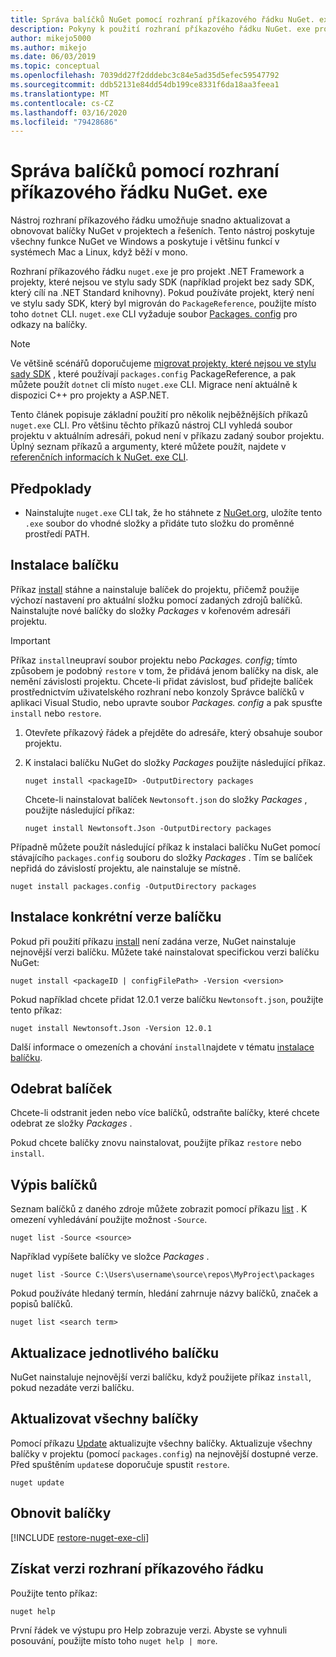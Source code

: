 ```yaml
---
title: Správa balíčků NuGet pomocí rozhraní příkazového řádku NuGet. exe
description: Pokyny k použití rozhraní příkazového řádku NuGet. exe pro práci s balíčky NuGet.
author: mikejo5000
ms.author: mikejo
ms.date: 06/03/2019
ms.topic: conceptual
ms.openlocfilehash: 7039dd27f2dddebc3c84e5ad35d5efec59547792
ms.sourcegitcommit: ddb52131e84dd54db199ce8331f6da18aa3feea1
ms.translationtype: MT
ms.contentlocale: cs-CZ
ms.lasthandoff: 03/16/2020
ms.locfileid: "79428686"
---
```

# <a name="manage-packages-using-the-nugetexe-cli"></a>Správa balíčků pomocí rozhraní příkazového řádku NuGet. exe

Nástroj rozhraní příkazového řádku umožňuje snadno aktualizovat a obnovovat balíčky NuGet v projektech a řešeních. Tento nástroj poskytuje všechny funkce NuGet ve Windows a poskytuje i většinu funkcí v systémech Mac a Linux, když běží v mono.

Rozhraní příkazového řádku `nuget.exe` je pro projekt .NET Framework a projekty, které nejsou ve stylu sady SDK (například projekt bez sady SDK, který cílí na .NET Standard knihovny). Pokud používáte projekt, který není ve stylu sady SDK, který byl migrován do `PackageReference`, použijte místo toho `dotnet` CLI. `nuget.exe` CLI vyžaduje soubor [Packages. config](../reference/packages-config.md) pro odkazy na balíčky.

> [!NOTE]
> Ve většině scénářů doporučujeme [migrovat projekty, které nejsou ve stylu sady SDK](../consume-packages/migrate-packages-config-to-package-reference.md) , které používají `packages.config` PackageReference, a pak můžete použít `dotnet` cli místo `nuget.exe` CLI. Migrace není aktuálně k dispozici C++ pro projekty a ASP.NET.

Tento článek popisuje základní použití pro několik nejběžnějších příkazů `nuget.exe` CLI. Pro většinu těchto příkazů nástroj CLI vyhledá soubor projektu v aktuálním adresáři, pokud není v příkazu zadaný soubor projektu. Úplný seznam příkazů a argumenty, které můžete použít, najdete v [referenčních informacích k NuGet. exe CLI](../reference/nuget-exe-cli-reference.md).

## <a name="prerequisites"></a>Předpoklady

- Nainstalujte `nuget.exe` CLI tak, že ho stáhnete z [NuGet.org](https://dist.nuget.org/win-x86-commandline/latest/nuget.exe), uložíte tento `.exe` soubor do vhodné složky a přidáte tuto složku do proměnné prostředí PATH.

## <a name="install-a-package"></a>Instalace balíčku

Příkaz [install](../reference/cli-reference/cli-ref-install.md) stáhne a nainstaluje balíček do projektu, přičemž použije výchozí nastavení pro aktuální složku pomocí zadaných zdrojů balíčků. Nainstalujte nové balíčky do složky *Packages* v kořenovém adresáři projektu.

> [!IMPORTANT]
> Příkaz `install`neupraví soubor projektu nebo *Packages. config*; tímto způsobem je podobný `restore` v tom, že přidává jenom balíčky na disk, ale nemění závislosti projektu. Chcete-li přidat závislost, buď přidejte balíček prostřednictvím uživatelského rozhraní nebo konzoly Správce balíčků v aplikaci Visual Studio, nebo upravte soubor *Packages. config* a pak spusťte `install` nebo `restore`.

1. Otevřete příkazový řádek a přejděte do adresáře, který obsahuje soubor projektu.

2. K instalaci balíčku NuGet do složky *Packages* použijte následující příkaz.

    ```cli
    nuget install <packageID> -OutputDirectory packages
    ```

    Chcete-li nainstalovat balíček `Newtonsoft.json` do složky *Packages* , použijte následující příkaz:

    ```cli
    nuget install Newtonsoft.Json -OutputDirectory packages
    ```

Případně můžete použít následující příkaz k instalaci balíčku NuGet pomocí stávajícího `packages.config` souboru do složky *Packages* . Tím se balíček nepřidá do závislostí projektu, ale nainstaluje se místně.

```cli
nuget install packages.config -OutputDirectory packages
```

## <a name="install-a-specific-version-of-a-package"></a>Instalace konkrétní verze balíčku

Pokud při použití příkazu [install](../reference/cli-reference/cli-ref-install.md) není zadána verze, NuGet nainstaluje nejnovější verzi balíčku. Můžete také nainstalovat specifickou verzi balíčku NuGet:

```cli
nuget install <packageID | configFilePath> -Version <version>
```

Pokud například chcete přidat 12.0.1 verze balíčku `Newtonsoft.json`, použijte tento příkaz:

```cli
nuget install Newtonsoft.Json -Version 12.0.1
```

Další informace o omezeních a chování `install`najdete v tématu [instalace balíčku](#install-a-package).

## <a name="remove-a-package"></a>Odebrat balíček

Chcete-li odstranit jeden nebo více balíčků, odstraňte balíčky, které chcete odebrat ze složky *Packages* .

Pokud chcete balíčky znovu nainstalovat, použijte příkaz `restore` nebo `install`.

## <a name="list-packages"></a>Výpis balíčků

Seznam balíčků z daného zdroje můžete zobrazit pomocí příkazu [list](../reference/cli-reference/cli-ref-list.md) . K omezení vyhledávání použijte možnost `-Source`.

```cli
nuget list -Source <source>
```

Například vypíšete balíčky ve složce *Packages* .

```cli
nuget list -Source C:\Users\username\source\repos\MyProject\packages
```

Pokud používáte hledaný termín, hledání zahrnuje názvy balíčků, značek a popisů balíčků.

```cli
nuget list <search term>
```

## <a name="update-an-individual-package"></a>Aktualizace jednotlivého balíčku

NuGet nainstaluje nejnovější verzi balíčku, když použijete příkaz `install`, pokud nezadáte verzi balíčku.

## <a name="update-all-packages"></a>Aktualizovat všechny balíčky

Pomocí příkazu [Update](../reference/cli-reference/cli-ref-update.md) aktualizujte všechny balíčky. Aktualizuje všechny balíčky v projektu (pomocí `packages.config`) na nejnovější dostupné verze. Před spuštěním `update`se doporučuje spustit `restore`.

```cli
nuget update
```

## <a name="restore-packages"></a>Obnovit balíčky

[!INCLUDE [restore-nuget-exe-cli](includes/restore-nuget-exe-cli.md)]

## <a name="get-the-cli-version"></a>Získat verzi rozhraní příkazového řádku

Použijte tento příkaz:

```cli
nuget help
```

První řádek ve výstupu pro Help zobrazuje verzi. Abyste se vyhnuli posouvání, použijte místo toho `nuget help | more`.